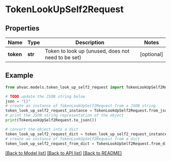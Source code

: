 # TokenLookUpSelf2Request


## Properties

Name | Type | Description | Notes
------------ | ------------- | ------------- | -------------
**token** | **str** | Token to look up (unused, does not need to be set) | [optional] 

## Example

```python
from ahvac.models.token_look_up_self2_request import TokenLookUpSelf2Request

# TODO update the JSON string below
json = "{}"
# create an instance of TokenLookUpSelf2Request from a JSON string
token_look_up_self2_request_instance = TokenLookUpSelf2Request.from_json(json)
# print the JSON string representation of the object
print(TokenLookUpSelf2Request.to_json())

# convert the object into a dict
token_look_up_self2_request_dict = token_look_up_self2_request_instance.to_dict()
# create an instance of TokenLookUpSelf2Request from a dict
token_look_up_self2_request_from_dict = TokenLookUpSelf2Request.from_dict(token_look_up_self2_request_dict)
```
[[Back to Model list]](../README.md#documentation-for-models) [[Back to API list]](../README.md#documentation-for-api-endpoints) [[Back to README]](../README.md)


